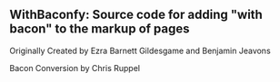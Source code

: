 ## WithBaconfy: Source code for adding "with bacon" to the markup of pages

Originally Created by Ezra Barnett Gildesgame and Benjamin Jeavons

Bacon Conversion by Chris Ruppel
